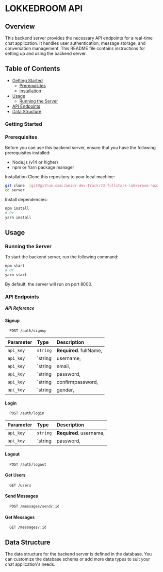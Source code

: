 # LOKKEDROOM API

## Overview
This backend server provides the necessary API endpoints for a real-time chat application. It handles user authentication, message storage, and conversation management. This README file contains instructions for setting up and using the backend server.

## Table of Contents

- [Getting Started](#getting-started)
  - [Prerequisites](#prerequisites)
  - [Installation](#installation)
- [Usage](#usage)
  - [Running the Server](#running-the-server)
- [API Endpoints](#api-endpoints)
- [Data Structure](#data-structure)



### Getting Started

### Prerequisites
Before you can use this backend server, ensure that you have the following prerequisites installed:

- Node.js (v14 or higher)
- npm or Yarn package manager

Installation
Clone this repository to your local machine:

```bash
git clone  [git@github.com:Junior-dev-Track/23-fullstack-lokkeroom-hazarkocturk.git](https://github.com/Junior-dev-Track/23-fullstack-lokkeroom-hazarkocturk.git)
cd server
```
Install dependencies:

```bash
npm install
# Or
yarn install
```

## Usage

### Running the Server

To start the backend server, run the following command:

```bash
npm start
# Or
yarn start
```

By default, the server will run on port 8000.

### API Endpoints
##### API Reference

#### Signup

```http
  POST /auth/signup
```

| Parameter | Type     | Description                |
| :-------- | :------- | :------------------------- |
| `api_key` | `string` | **Required**. fullName,    |
| `api_key` | `string  | username,                  |
| `api_key` | `string  | email,                     |
| `api_key` | `string  | password,                  |
| `api_key` | `string  | confirmpassword,           |
| `api_key` | `string  | gender,                    |
 
            

#### Login

```http
  POST /auth/login
```

| Parameter | Type     | Description                       |
| :-------- | :------- | :-------------------------------- |
| `api_key` | `string` | **Required**. username,           |
| `api_key` | `string  | password,                         |

#### Logout

```http
  POST /auth/logout
```

#### Get Users

```http
  GET /users
```

#### Send Messages

```http
  POST /messages/send/:id
```

#### Get Messages

```http
  GET /messages/:id
```


## Data Structure

The data structure for the backend server is defined in the database. You can customize the database schema or add more data types to suit your chat application's needs.
